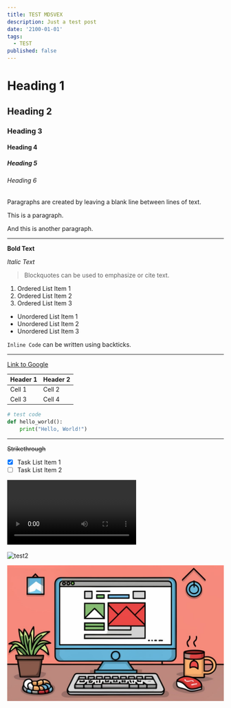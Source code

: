 ```yaml
---
title: TEST MDSVEX
description: Just a test post
date: '2100-01-01'
tags:
  - TEST
published: false
---
```


# Heading 1

## Heading 2

### Heading 3

#### Heading 4

##### Heading 5

###### Heading 6

Paragraphs are created by leaving a blank line between lines of text.

This is a paragraph.

And this is another paragraph.

---

**Bold Text**

_Italic Text_

> Blockquotes can be used to emphasize or cite text.

1. Ordered List Item 1
2. Ordered List Item 2
3. Ordered List Item 3

- Unordered List Item 1
- Unordered List Item 2
- Unordered List Item 3

`Inline Code` can be written using backticks.

---

[Link to Google](https://www.google.com)

| Header 1 | Header 2 |
| -------- | -------- |
| Cell 1   | Cell 2   |
| Cell 3   | Cell 4   |

```python
# test code
def hello_world():
    print("Hello, World!")
```

---

~~Strikethrough~~

- [x] Task List Item 1
- [ ] Task List Item 2

![test](https://commondatastorage.googleapis.com/gtv-videos-bucket/sample/BigBuckBunny.mp4)

![test2](https://www.youtube.com/watch?v=vi1VTiqtZTU)

![test3](./testimage.jpg)
